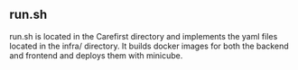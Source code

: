 ## run.sh 
run.sh is located in the Carefirst directory and implements the yaml files located in the infra/ directory. It builds docker images for both the backend and frontend and deploys them with minicube.